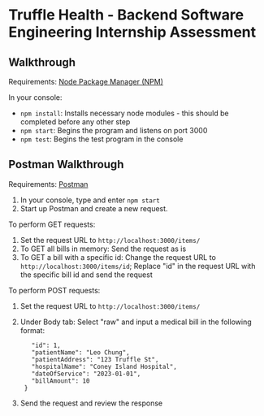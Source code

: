 # Truffle Health - Backend Software Engineering Internship Assessment

## Walkthrough

Requirements: [Node Package Manager (NPM)](https://www.npmjs.com/)

In your console: 
- `npm install`: Installs necessary node modules - this should be completed before any other step
- `npm start`: Begins the program and listens on port 3000
- `npm test`: Begins the test program in the console

## Postman Walkthrough

Requirements: [Postman](https://www.postman.com/downloads/)

1. In your console, type and enter `npm start`
2. Start up Postman and create a new request.

To perform GET requests:

1. Set the request URL to `http://localhost:3000/items/`
2. To GET all bills in memory: Send the request as is
3. To GET a bill with a specific id: Change the request URL to `http://localhost:3000/items/id`; Replace "id" in the request URL with the specific bill id and send the request

To perform POST requests:

1. Set the request URL to `http://localhost:3000/items/`
2. Under Body tab: Select "raw" and input a medical bill in the following format:

   ```{
      "id": 1,
      "patientName": "Leo Chung",
      "patientAddress": "123 Truffle St",
      "hospitalName": "Coney Island Hospital",
      "dateOfService": "2023-01-01",
      "billAmount": 10
    }
   ```

3. Send the request and review the response

